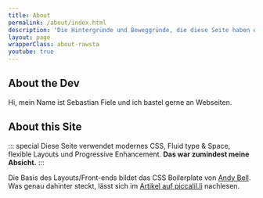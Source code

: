 ```yaml
---
title: About
permalink: /about/index.html
description: 'Die Hintergründe und Beweggründe, die diese Seite haben entstehen lassen.'
layout: page
wrapperClass: about-rawsta
youtube: true
---
```


## About the Dev
Hi, mein Name ist Sebastian Fiele und ich bastel gerne an Webseiten.

## About this Site

::: special
Diese Seite verwendet modernes CSS, Fluid type & Space, flexible Layouts und Progressive Enhancement. __Das war zumindest meine Absicht.__
:::

Die Basis des Layouts/Front-ends bildet das CSS Boilerplate von [Andy Bell](https://piccalil.li/author/andy-bell). Was genau dahinter steckt, lässt sich im [Artikel auf piccalil.li](https://piccalil.li/blog/a-css-project-boilerplate/) nachlesen.

<!-- Seinen sehr aufschlussreichen Talk...
{% youtube 'JqnMI1AXl6w', 'Andy Bell - Be the browsers mentor, not its micromanager' %}

... und die [begleitende Webseite](https://buildexcellentwebsit.es) haben dabei nicht nur mich angesprochen.

[Lene Saile](https://www.lenesaile.com/) war so begeistert, das Sie das [Eleventy Excellent starter](https://github.com/madrilene/eleventy-excellent) für [11ty](https://www.11ty.dev) erstellt hat.

Da mir die Basis gefiel und ich eh gerade Urlaub hatte, habe ich mich entschlossen, mir mal wieder eine neue Seite zu machen.

Zum Glück habe ich frühzeitig angefangen, meine _"Artikel"_ in Markdown zu verfassen. Dadurch konnte ich die meisten Inhalte leicht durch meine ganzen Experimente ziehen. -->

